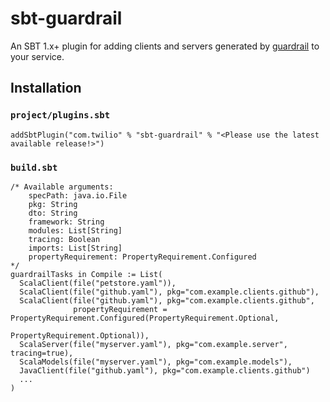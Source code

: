 sbt-guardrail
=============

An SBT 1.x+ plugin for adding clients and servers generated by [guardrail](https://github.com/twilio/guardrail) to your service.

Installation
------------

### `project/plugins.sbt`
```
addSbtPlugin("com.twilio" % "sbt-guardrail" % "<Please use the latest available release!>")
```

### `build.sbt`
```
/* Available arguments:
    specPath: java.io.File
    pkg: String
    dto: String
    framework: String
    modules: List[String]
    tracing: Boolean
    imports: List[String]
    propertyRequirement: PropertyRequirement.Configured
*/
guardrailTasks in Compile := List(
  ScalaClient(file("petstore.yaml")),
  ScalaClient(file("github.yaml"), pkg="com.example.clients.github"),
  ScalaClient(file("github.yaml"), pkg="com.example.clients.github", 
              propertyRequirement = PropertyRequirement.Configured(PropertyRequirement.Optional, 
                                                                   PropertyRequirement.Optional)),
  ScalaServer(file("myserver.yaml"), pkg="com.example.server", tracing=true),
  ScalaModels(file("myserver.yaml"), pkg="com.example.models"),
  JavaClient(file("github.yaml"), pkg="com.example.clients.github")
  ...
)
```

